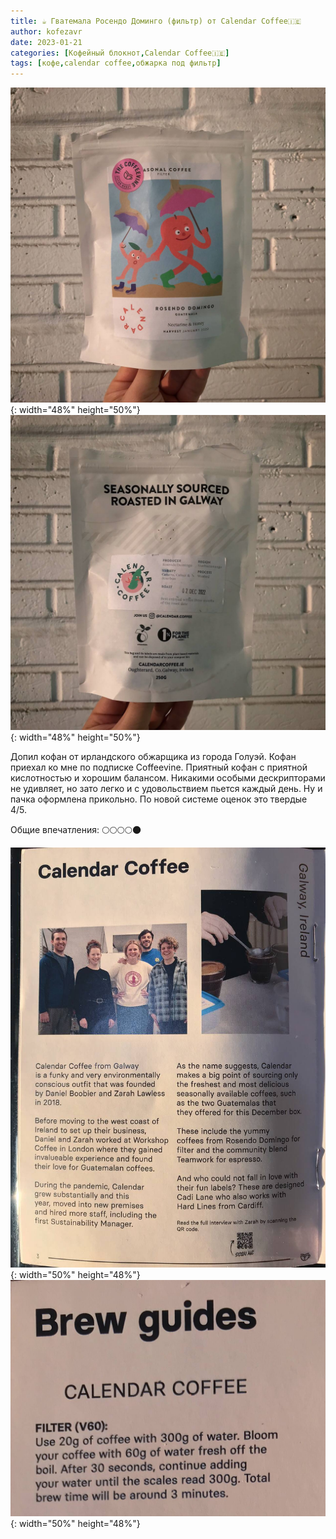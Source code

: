 ```yaml
---
title: ☕️ Гватемала Росендо Доминго (фильтр) от Calendar Coffee🇮🇪
author: kofezavr
date: 2023-01-21
categories: [Кофейный блокнот,Calendar Coffee🇮🇪]
tags: [кофе,calendar coffee,обжарка под фильтр]
--- 
```

![Гватемала Росендо Доминго (фильтр) от Calendar Coffee🇮🇪](/assets/img/posts/23/01/guatemala-rosendo-domingo-1.jpg){: width="48%" height="50%"} ![Гватемала Росендо Доминго (фильтр) от Calendar Coffee🇮🇪](/assets/img/posts/23/01/guatemala-rosendo-domingo-2.jpg){: width="48%" height="50%"}

Допил кофан от ирландского обжарщика из города Голуэй. Кофан приехал ко мне по подписке Coffeevine. Приятный кофан с приятной кислотностью и хорошим балансом. Никакими особыми дескрипторами не удивляет, но зато легко и с удовольствием пьется каждый день. Ну и пачка оформлена прикольно. По новой системе оценок это твердые 4/5. 

Общие впечатления:
🌕🌕🌕🌕🌑

![Гватемала Росендо Доминго (фильтр) от Calendar Coffee🇮🇪](/assets/img/posts/23/01/guatemala-rosendo-domingo-3.jpg){: width="50%" height="48%"} ![Гватемала Росендо Доминго (фильтр) от Calendar Coffee🇮🇪](/assets/img/posts/23/01/guatemala-rosendo-domingo-4.jpg){: width="50%" height="48%"}